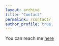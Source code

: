 ```yaml
---
layout: archive
title: "Contact"
permalink: /contact/
author_profile: true
---
```


You can reach me [here](koorosh.ariyaee@mail.utoronto.ca)
